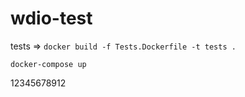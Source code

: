 # wdio-test

tests => `docker build -f Tests.Dockerfile -t tests .`

`docker-compose up`

12345678912
